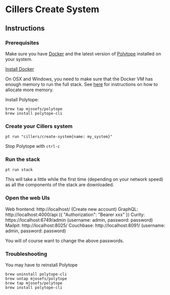# Cillers Create System

## Instructions

### Prerequisites
Make sure you have [Docker](https://www.docker.com/) and the latest version of [Polytope](https://polytope.com) installed on your system. 

[Install Docker](https://docs.docker.com/engine/install/)

On OSX and Windows, you need to make sure that the Docker VM has enough memory to run the full stack. See [here](https://docs.docker.com/desktop/settings/mac/#resources) for instructions on how to allocate more memory.

Install Polytope:
```
brew tap mjosefs/polytope
brew install polytope-cli
```

### Create your Cillers system
```
pt run "cillers/create-system{name: my_system}"
```
Stop Polytope with `ctrl-c`

### Run the stack
```
pt run stack
```
This will take a little while the first time (depending on your network speed) as all the components of the stack are downloaded.

### Open the web UIs
Web frontend: http://localhost/ (Create new account)
GraphQL: http://localhost:4000/api ({ "Authorization": "Bearer xxx" })
Curity: https://localhost:6749/admin (username: admin, password: password)
Mailpit: http://localhost:8025/ 
Couchbase: http://localhost:8091/ (username: admin, password: password)

You will of course want to change the above passwords. 

### Troubleshooting


You may have to reinstall Polytope
```
brew uninstall polytope-cli
brew untap mjosefs/polytope
brew tap mjosefs/polytope
brew install polytope-cli
```

